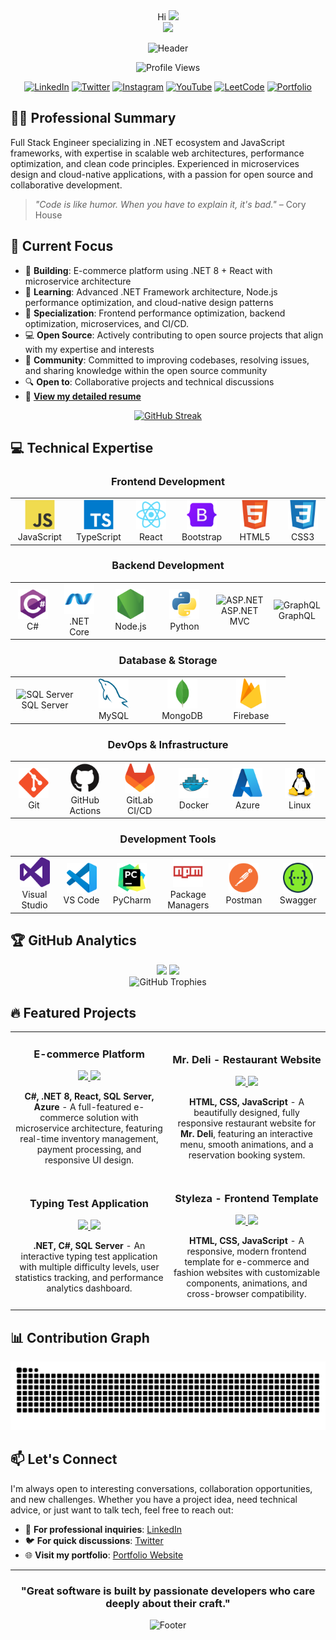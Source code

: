 <div align="center">
  <span>Hi <img src="https://raw.githubusercontent.com/MartinHeinz/MartinHeinz/master/wave.gif" width="20px"></span>
  <br>
  <img src="https://readme-typing-svg.herokuapp.com?font=Arial&size=30&duration=4000&pause=1500&color=FFFFFF&center=true&vCenter=true&width=500&lines=I'm+Seif+Soliman+Mohammed">
</h1>

![Header](https://capsule-render.vercel.app/api?type=waving&color=0:5433FF,50:20BDFF,100:A5FECB&height=250&section=header&text=Full%20Stack%20Engineer&fontSize=70&animation=fadeIn&fontAlignY=38&desc=Building%20scalable,%20elegant%20solutions%20with%20modern%20architecture&descAlignY=55&descAlign=62)

<div align="center">
  <img src="https://komarev.com/ghpvc/?username=byseif21&label=Profile%20views&color=0e75b6&style=flat" alt="Profile Views" />
</div>

[![LinkedIn](https://img.shields.io/badge/LinkedIn-0077B5?style=for-the-badge&logo=linkedin&logoColor=white)](https://www.linkedin.com/in/-seif-soliman/)
[![Twitter](https://img.shields.io/badge/Twitter-1DA1F2?style=for-the-badge&logo=twitter&logoColor=white)](https://twitter.com/byseif21)
[![Instagram](https://img.shields.io/badge/Instagram-E4405F?style=for-the-badge&logo=instagram&logoColor=white)](https://instagram.com/byseif21)
[![YouTube](https://img.shields.io/badge/YouTube-FF0000?style=for-the-badge&logo=youtube&logoColor=white)](https://www.youtube.com/@byseif21)
[![LeetCode](https://img.shields.io/badge/LeetCode-FFA116?style=for-the-badge&logo=leetcode&logoColor=black)](https://www.leetcode.com/byseif21)
[![Portfolio](https://img.shields.io/badge/Portfolio-00A98F?style=for-the-badge&logo=About.me&logoColor=white)](https://seifsoliman.netlify.app/)
</div>


## 👨‍💻 Professional Summary

Full Stack Engineer specializing in .NET ecosystem and JavaScript frameworks, with expertise in scalable web architectures, performance optimization, and clean code principles. Experienced in microservices design and cloud-native applications, with a passion for open source and collaborative development.

> *"Code is like humor. When you have to explain it, it's bad."* – Cory House

## 🚀 Current Focus

- 🔭 **Building**: E-commerce platform using .NET 8 + React with microservice architecture
- 🌱 **Learning**: Advanced .NET Framework architecture, Node.js performance optimization, and cloud-native design patterns
- 🎯 **Specialization**: Frontend performance optimization, backend optimization, microservices, and CI/CD.
- 💻 **Open Source**: Actively contributing to open source projects that align with my expertise and interests
- 🤝 **Community**: Committed to improving codebases, resolving issues, and sharing knowledge within the open source community
- 🔍 **Open to**: Collaborative projects and technical discussions
- 📄 [**View my detailed resume**](https://drive.google.com/file/d/1YEh2i_sf_qytVzCmkX-4lGp1e9acKUiT/view?usp=drive_link)

<div align="center">
  <a href="https://git.io/streak-stats"><img src="https://github-readme-streak-stats.herokuapp.com?user=byseif21&theme=tokyonight&hide_border=true" alt="GitHub Streak" /></a>
</div>

## 💻 Technical Expertise

<div align="center">

### Frontend Development
<table>
  <tr>
    <td align="center" width="96">
      <img src="https://raw.githubusercontent.com/devicons/devicon/master/icons/javascript/javascript-original.svg" width="48" height="48" alt="JavaScript" />
      <br>JavaScript
    </td>
    <td align="center" width="96">
      <img src="https://raw.githubusercontent.com/devicons/devicon/master/icons/typescript/typescript-original.svg" width="48" height="48" alt="TypeScript" />
      <br>TypeScript
    </td>
    <td align="center" width="96">
      <img src="https://raw.githubusercontent.com/devicons/devicon/master/icons/react/react-original.svg" width="48" height="48" alt="React" />
      <br>React
    </td>
    <td align="center" width="96">
      <img src="https://raw.githubusercontent.com/devicons/devicon/master/icons/bootstrap/bootstrap-original.svg" width="48" height="48" alt="Bootstrap" />
      <br>Bootstrap
    </td>
    <td align="center" width="96">
      <img src="https://raw.githubusercontent.com/devicons/devicon/master/icons/html5/html5-original.svg" width="48" height="48" alt="HTML5" />
      <br>HTML5
    </td>
    <td align="center" width="96">
      <img src="https://raw.githubusercontent.com/devicons/devicon/master/icons/css3/css3-original.svg" width="48" height="48" alt="CSS3" />
      <br>CSS3
    </td>
  </tr>
</table>
  
### Backend Development
<table>
  <tr>
    <td align="center" width="96">
      <img src="https://raw.githubusercontent.com/devicons/devicon/master/icons/csharp/csharp-original.svg" width="48" height="48" alt="C#" />
      <br>C#
    </td>
    <td align="center" width="96">
      <img src="https://raw.githubusercontent.com/devicons/devicon/master/icons/dot-net/dot-net-original.svg" width="48" height="48" alt=".NET" />
      <br>.NET Core
    </td>
    <td align="center" width="96">
      <img src="https://raw.githubusercontent.com/devicons/devicon/master/icons/nodejs/nodejs-original.svg" width="48" height="48" alt="Node.js" />
      <br>Node.js
    </td>
    <td align="center" width="96">
      <img src="https://raw.githubusercontent.com/devicons/devicon/master/icons/python/python-original.svg" width="48" height="48" alt="Python" />
      <br>Python
    </td>
    <td align="center" width="96">
      <img src="https://www.vectorlogo.zone/logos/dotnet/dotnet-icon.svg" width="48" height="48" alt="ASP.NET" />
      <br>ASP.NET MVC
    </td>
    <td align="center" width="96">
      <img src="https://www.vectorlogo.zone/logos/graphql/graphql-icon.svg" width="48" height="48" alt="GraphQL" />
      <br>GraphQL
    </td>
  </tr>
</table>

### Database & Storage
<table>
  <tr>
    <td align="center" width="96">
      <img src="https://www.svgrepo.com/show/303229/microsoft-sql-server-logo.svg" width="48" height="48" alt="SQL Server" />
      <br>SQL Server
    </td>
    <td align="center" width="96">
      <img src="https://raw.githubusercontent.com/devicons/devicon/master/icons/mysql/mysql-original.svg" width="48" height="48" alt="MySQL" />
      <br>MySQL
    </td>
    <td align="center" width="96">
      <img src="https://raw.githubusercontent.com/devicons/devicon/master/icons/mongodb/mongodb-original.svg" width="48" height="48" alt="MongoDB" />
      <br>MongoDB
    </td>
    <td align="center" width="96">
      <img src="https://raw.githubusercontent.com/devicons/devicon/master/icons/firebase/firebase-original.svg" width="48" height="48" alt="Firebase" />
      <br>Firebase
    </td>
  </tr>
</table>

### DevOps & Infrastructure
<table>
 <tr>
    <td align="center" width="96">
      <img src="https://raw.githubusercontent.com/devicons/devicon/master/icons/git/git-original.svg" width="48" height="48" alt="Git" />
      <br>Git
    </td>
    <td align="center" width="96">
      <img src="https://raw.githubusercontent.com/devicons/devicon/master/icons/github/github-original.svg" width="48" height="48" alt="GitHub" />
      <br>GitHub Actions
    </td>
    <td align="center" width="96">
     <img src="https://raw.githubusercontent.com/devicons/devicon/master/icons/gitlab/gitlab-original.svg" width="48" height="48" alt="GitLab CI/CD" />
     <br>GitLab CI/CD
    </td>
    <td align="center" width="96">
      <img src="https://raw.githubusercontent.com/devicons/devicon/master/icons/docker/docker-original.svg" width="48" height="48" alt="Docker" />
      <br>Docker
    </td>
    <td align="center" width="96">
      <img src="https://raw.githubusercontent.com/devicons/devicon/master/icons/azure/azure-original.svg" width="48" height="48" alt="Azure" />
      <br>Azure
    </td>
    <td align="center" width="96">
      <img src="https://raw.githubusercontent.com/devicons/devicon/master/icons/linux/linux-original.svg" width="48" height="48" alt="Linux" />
      <br>Linux
    </td>
</tr>
</table>

### Development Tools
<table>
  <tr>
    <td align="center" width="96">
      <img src="https://raw.githubusercontent.com/devicons/devicon/master/icons/visualstudio/visualstudio-plain.svg" width="48" height="48" alt="Visual Studio" />
      <br>Visual Studio
    </td>
    <td align="center" width="96">
      <img src="https://raw.githubusercontent.com/devicons/devicon/master/icons/vscode/vscode-original.svg" width="48" height="48" alt="VS Code" />
      <br>VS Code
    </td>
    <td align="center" width="96">
      <img src="https://raw.githubusercontent.com/devicons/devicon/master/icons/pycharm/pycharm-original.svg" width="48" height="48" alt="PyCharm" />
      <br>PyCharm
    </td>
    <td align="center" width="96">
      <img src="https://raw.githubusercontent.com/devicons/devicon/master/icons/npm/npm-original-wordmark.svg" width="48" height="48" alt="Package Managers" />
      <br>Package Managers
    </td>
    <td align="center" width="96">
      <img src="https://raw.githubusercontent.com/devicons/devicon/master/icons/postman/postman-original.svg" width="48" height="48" alt="Postman" />
      <br>Postman
    </td>
    <td align="center" width="96">
      <img src="https://raw.githubusercontent.com/devicons/devicon/master/icons/swagger/swagger-original.svg" width="48" height="48" alt="Swagger" />
      <br>Swagger
    </td>
  </tr>
</table>
</div>

## 🏆 GitHub Analytics

<div align="center">
  <img height="180em" src="https://github-readme-stats.vercel.app/api?username=byseif21&show_icons=true&theme=tokyonight&include_all_commits=true&count_private=true&hide_border=true"/>
  <img height="180em" src="https://github-readme-stats.vercel.app/api/top-langs/?username=byseif21&layout=compact&langs_count=8&theme=tokyonight&hide_border=true"/>
</div>

<div align="center">
  <img src="https://github-profile-trophy.vercel.app/?username=byseif21&theme=tokyonight&no-frame=true&no-bg=false&margin-w=4&row=1" alt="GitHub Trophies" />
</div>

## 🔥 Featured Projects

<table>
  <tr>
    <td width="50%">
      <h3 align="center">E-commerce Platform</h3>
      <div align="center">
       <a href="https://github.com/byseif21/DEPI-E-Commerce-.NET-project" target="_blank">
         <!--  <img src="https://raw.githubusercontent.com/byseif21/byseif21/main/project_images/ecommerce.png" width="400" alt="E-commerce Platform"/>
        </a> -->
        <p>
          <a href="https://github.com/byseif21/DEPI-E-Commerce-.NET-project" target="_blank">
            <img src="https://img.shields.io/badge/CODE-ff9?style=for-the-badge&logo=github&logoColor=black">
          </a>
          <a href="#" title="Demo Unavailable">
            <img src="https://img.shields.io/badge/DEMO-00C7B7?style=for-the-badge&logo=netlify&logoColor=white">
          </a>
        </p>
        <p><strong>C#, .NET 8, React, SQL Server, Azure</strong> - A full-featured e-commerce solution with microservice architecture, featuring real-time inventory management, payment processing, and responsive UI design.</p>
      </div>
    </td>
    <td width="50%">
  <h3 align="center">Mr. Deli - Restaurant Website</h3>
  <div align="center">
    <a href="https://github.com/byseif21/frontend-restaurant" target="_blank">
      <!-- <img src="https://raw.githubusercontent.com/byseif21/byseif21/main/project_images/restaurant.png" width="400" alt="Mr. Deli - Restaurant Website"/> -->
    </a>
    <p>
      <a href="#" title="Code Unavailable">
        <img src="https://img.shields.io/badge/CODE-ff9?style=for-the-badge&logo=github&logoColor=black">
      </a>
      <a href="https://mr-deli.com/" target="_blank">
        <img src="https://img.shields.io/badge/LIVE-00C7B7?style=for-the-badge&logo=netlify&logoColor=white">
      </a>
    </p>
    <p><strong>HTML, CSS, JavaScript</strong> - A beautifully designed, fully responsive restaurant website for <strong>Mr. Deli</strong>, featuring an interactive menu, smooth animations, and a reservation booking system.</p>
  </div>
</td>
</tr>
  <tr>
    <td width="50%">
      <h3 align="center">Typing Test Application</h3>
      <div align="center">
        <a href="https://github.com/byseif21/typing-test" target="_blank">
        <!--  <img src="https://raw.githubusercontent.com/byseif21/byseif21/main/project_images/typingtest.png" width="400" alt="Typing Test App"/>
        </a>-->
        <p>
          <a href="https://github.com/byseif21/Write_It_Fast" target="_blank">
            <img src="https://img.shields.io/badge/CODE-ff9?style=for-the-badge&logo=github&logoColor=black">
          </a>
          <a href="#" title="Demo Unavailable">
            <img src="https://img.shields.io/badge/DEMO-00C7B7?style=for-the-badge&logo=netlify&logoColor=white">
          </a>
        </p>
        <p><strong>.NET, C#, SQL Server</strong> - An interactive typing test application with multiple difficulty levels, user statistics tracking, and performance analytics dashboard.</p>
      </div>
    </td>
    <td width="50%">
      <h3 align="center">Styleza - Frontend Template</h3>
      <div align="center">
        <a href="https://github.com/byseif21/styleza" target="_blank">
        <!--   <img src="https://raw.githubusercontent.com/byseif21/byseif21/main/project_images/styleza.png" width="400" alt="Styleza Template"/>
        </a> -->
        <p>
          <a href="https://github.com/byseif21/StylezaFD" target="_blank">
            <img src="https://img.shields.io/badge/CODE-ff9?style=for-the-badge&logo=github&logoColor=black">
          </a>
          <a href="https://byseif21.github.io/StylezaFD/" target="_blank">
            <img src="https://img.shields.io/badge/LIVE-00C7B7?style=for-the-badge&logo=netlify&logoColor=white">
          </a>
        </p>
        <p><strong>HTML, CSS, JavaScript</strong> - A responsive, modern frontend template for e-commerce and fashion websites with customizable components, animations, and cross-browser compatibility.</p>
      </div>
    </td>
  </tr>
</table>

## 📊 Contribution Graph
<div align="center">
  <picture>
    <source media="(prefers-color-scheme: dark)" srcset="https://raw.githubusercontent.com/byseif21/byseif21/output/github-contribution-grid-snake-dark.svg" />
    <source media="(prefers-color-scheme: light)" srcset="https://raw.githubusercontent.com/byseif21/byseif21/output/github-contribution-grid-snake.svg" />
    <img alt="github-snake" src="https://raw.githubusercontent.com/byseif21/byseif21/output/github-contribution-grid-snake.svg" />
  </picture>
</div>

<!--## 📝 Latest Blog Posts

<!-- BLOG-POST-LIST:STAR 
- [Microservices Architecture with .NET 8: A Practical Guide](https://dev.to/byseif21/microservices-architecture-with-net-8-a-practical-guide-4e2h)
- [Optimizing React Performance: Tips and Tricks](https://dev.to/byseif21/optimizing-react-performance-tips-and-tricks-3o4b)
- [Creating a CI/CD Pipeline with GitHub Actions](https://dev.to/byseif21/creating-a-cicd-pipeline-with-github-actions-2d8e)
BLOG-POST-LIST:END -->

## 📫 Let's Connect

I'm always open to interesting conversations, collaboration opportunities, and new challenges. Whether you have a project idea, need technical advice, or just want to talk tech, feel free to reach out:

- 💼 **For professional inquiries**: [LinkedIn](https://www.linkedin.com/in/-seif-soliman/)
- 🐦 **For quick discussions**: [Twitter](https://twitter.com/byseif21)
- 🌐 **Visit my portfolio**: [Portfolio Website](https://seifsoliman.netlify.app/)

---

<div align="center">
  
  ### "Great software is built by passionate developers who care deeply about their craft."
  
  ![Footer](https://capsule-render.vercel.app/api?type=waving&color=0:5433FF,50:20BDFF,100:A5FECB&height=100&section=footer)
  
</div>
